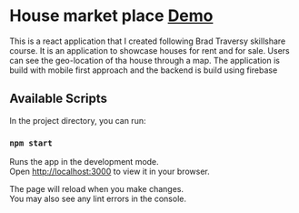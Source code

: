 # House market place [Demo](https://62dfc89fc85fcb0579f9803c--scintillating-torte-db5e8e.netlify.app)

This is a react application that I created following Brad Traversy skillshare course.
It is an application to showcase houses for rent and for sale. Users can see the geo-location of tha house through a map.
The application is build with mobile first approach and the backend is build using firebase 


## Available Scripts

In the project directory, you can run:

### `npm start`

Runs the app in the development mode.\
Open [http://localhost:3000](http://localhost:3000) to view it in your browser.

The page will reload when you make changes.\
You may also see any lint errors in the console.

